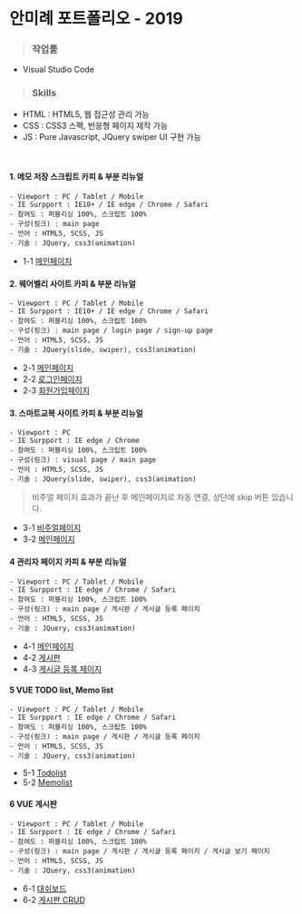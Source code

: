# 안미례 포트폴리오 - 2019
 > ### 작업툴 
 
  - Visual Studio Code

 > ### Skills

  - HTML : HTML5, 웹 접근성 관리 가능
  - CSS : CSS3 스펙, 반응형 페이지 제작 가능
  - JS : Pure Javascript, JQuery swiper UI 구현 가능
<br>

#### 1. 메모 저장 스크립트 카피 & 부분 리뉴얼 
    - Viewport : PC / Tablet / Mobile
    - IE Surpport : IE10+ / IE edge / Chrome / Safari
    - 참여도 : 퍼블리싱 100%, 스크립트 100% 
    - 구성(링크) : main page
    - 언어 : HTML5, SCSS, JS 
    - 기술 : JQuery, css3(animation)
    
 - 1-1 [메인페이지](https://annette-an.github.io/portfolio-2019/portfolio1-memo_script)
        
#### 2. 웨어벨리 사이트 카피 & 부분 리뉴얼
    - Viewport : PC / Tablet / Mobile 
    - IE Surpport : IE10+ / IE edge / Chrome / Safari
    - 참여도 : 퍼블리싱 100%, 스크립트 100% 
    - 구성(링크) : main page / login page / sign-up page 
    - 언어 : HTML5, SCSS, JS 
    - 기술 : JQuery(slide, swiper), css3(animation)
    
 - 2-1 [메인페이지](https://annette-an.github.io/portfolio-2019/portfolio2-warevalley/)
 - 2-2 [로그인페이지](https://annette-an.github.io/portfolio-2019/portfolio2-warevalley/page/sign-in.html)
 - 2-3 [회원가입페이지](https://annette-an.github.io/portfolio-2019/portfolio2-warevalley/page/sign-up.html)

#### 3. 스마트교복 사이트 카피 & 부분 리뉴얼
    - Viewport : PC
    - IE Surpport : IE edge / Chrome
    - 참여도 : 퍼블리싱 100%, 스크립트 100% 
    - 구성(링크) : visual page / main page
    - 언어 : HTML5, SCSS, JS 
    - 기술 : JQuery(slide, swiper), css3(animation)
 
 > 비주얼 페이지 효과가 끝난 후 메인페이지로 자동 연결, 상단에 skip 버튼 있습니다.
 
 - 3-1 [비주얼페이지](https://annette-an.github.io/portfolio-2019/portfolio3-smart_uniform/)
 - 3-2 [메인페이지](https://annette-an.github.io/portfolio-2019/portfolio3-smart_uniform/)

#### 4 관리자 페이지 카피 & 부분 리뉴얼
    - Viewport : PC / Tablet / Mobile 
    - IE Surpport : IE edge / Chrome / Safari
    - 참여도 : 퍼블리싱 100%, 스크립트 100% 
    - 구성(링크) : main page / 게시판 / 게시글 등록 페이지
    - 언어 : HTML5, SCSS, JS 
    - 기술 : JQuery, css3(animation)
    
 - 4-1 [메인페이지](https://annette-an.github.io/portfolio-2019/portfolio4-admin_design/)
 - 4-2 [게시판](https://annette-an.github.io/portfolio-2019/portfolio4-admin_design/page/subpage-list.html)
 - 4-3 [게시글 등록 페이지](https://annette-an.github.io/portfolio-2019/portfolio4-admin_design/page/subpage-write.html)

#### 5 VUE TODO list, Memo list 
    - Viewport : PC / Tablet / Mobile 
    - IE Surpport : IE edge / Chrome / Safari
    - 참여도 : 퍼블리싱 100%, 스크립트 100%
    - 구성(링크) : main page / 게시판 / 게시글 등록 페이지
    - 언어 : HTML5, SCSS, JS 
    - 기술 : JQuery, css3(animation)

- 5-1 [Todolist](https://annette-an.github.io/portfolio-2019/portfolio5-todolist_vue/dist/#/todolist)
- 5-2 [Memolist](https://annette-an.github.io/portfolio-2019/portfolio5-todolist_vue/dist/#/memolist)

#### 6 VUE 게시판
    - Viewport : PC / Tablet / Mobile 
    - IE Surpport : IE edge / Chrome / Safari
    - 참여도 : 퍼블리싱 100%, 스크립트 100%
    - 구성(링크) : main page / 게시판 / 게시글 등록 페이지 / 게시글 보기 페이지
    - 언어 : HTML5, SCSS, JS 
    - 기술 : JQuery, css3(animation)

- 6-1 [대쉬보드](https://annette-an.github.io/portfolio-2019/portfolio6-board_vue/dist/#/)
- 6-2 [게시판 CRUD](https://annette-an.github.io/portfolio-2019/portfolio6-board_vue/dist/#/board-list)